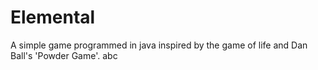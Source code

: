 # Elemental
A simple game programmed in java inspired by the game of life and Dan Ball's 'Powder Game'.
abc